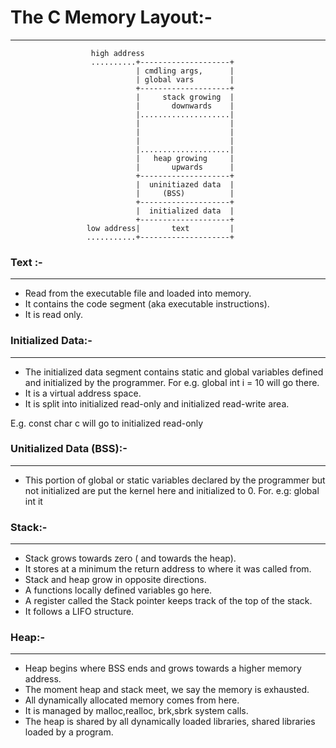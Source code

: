 # The C Memory Layout:-
-------------------------


                      high address  
                      ..........+--------------------+
                                | cmdling args,      |
                                | global vars        |
                                +--------------------+
                                |     stack growing  |
                                |       downwards    |
                                |....................|
                                |                    |
                                |                    |
                                |                    |
                                |....................|
                                |   heap growing     |
                                |       upwards      |
                                +--------------------+
                                |  uninitiazed data  |
                                |     (BSS)          |
                                +--------------------+
                                |  initialized data  |
                                +--------------------+
                     low address|       text         |
                     ...........+--------------------+


### Text :- 
----------

* Read from the executable file and loaded into memory. 
* It contains the code segment (aka executable instructions). 
* It is read only.

### Initialized Data:- 
---------------------

* The initialized data segment contains static and global variables defined and
initialized by the programmer. For e.g. global int i = 10 will go there.
* It is a virtual address space. 
* It is split into initialized read-only and initialized read-write
area.

E.g. const char c will go to initialized read-only


### Unitialized Data (BSS):-
---------------------------

* This portion of global or static variables declared by the programmer but not initialized are put
the kernel here and initialized to 0.
For. e.g: global int it

### Stack:-
----------
* Stack grows towards zero ( and towards the heap).
* It stores at a minimum the return address to where it was called from.
* Stack and heap grow in opposite directions. 
* A functions locally defined variables go here.
* A register called the Stack pointer keeps track of the top of the stack.
* It follows a LIFO structure.

### Heap:-
---------
* Heap begins where BSS ends and grows towards a higher memory address.
* The moment heap and stack meet, we say the memory is exhausted.
* All dynamically allocated memory comes from here.
* It is managed by malloc,realloc, brk,sbrk system calls.
* The heap is shared by all dynamically loaded libraries, shared libraries loaded by a program.
